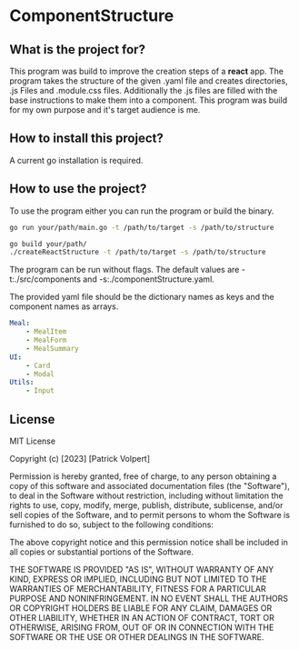 # ComponentStructure

## What is the project for?

This program was build to improve the creation steps of a **react** app. The program takes the
structure of the given .yaml file and creates directories, .js Files and .module.css files.
Additionally the .js files are filled with the base instructions to make them into a component.
This program was build for my own purpose and it's target audience is me.

## How to install this project?

A current go installation is required.

## How to use the project?

To use the program either you can run the program or build the binary.

```bash As program
go run your/path/main.go -t /path/to/target -s /path/to/structure
```

```bash As binary
go build your/path/
./createReactStructure -t /path/to/target -s /path/to/structure
```

The program can be run without flags. The default values are -t:./src/components and -s:./componentStructure.yaml.

The provided yaml file should be the dictionary names as keys and the component names as arrays.

```yaml Sample structure
Meal:
    - MealItem
    - MealForm
    - MealSummary
UI:
    - Card
    - Modal
Utils:
    - Input
```

## License

MIT License

Copyright (c) [2023] [Patrick Volpert]

Permission is hereby granted, free of charge, to any person obtaining a copy
of this software and associated documentation files (the "Software"), to deal
in the Software without restriction, including without limitation the rights
to use, copy, modify, merge, publish, distribute, sublicense, and/or sell
copies of the Software, and to permit persons to whom the Software is
furnished to do so, subject to the following conditions:

The above copyright notice and this permission notice shall be included in all
copies or substantial portions of the Software.

THE SOFTWARE IS PROVIDED "AS IS", WITHOUT WARRANTY OF ANY KIND, EXPRESS OR
IMPLIED, INCLUDING BUT NOT LIMITED TO THE WARRANTIES OF MERCHANTABILITY,
FITNESS FOR A PARTICULAR PURPOSE AND NONINFRINGEMENT. IN NO EVENT SHALL THE
AUTHORS OR COPYRIGHT HOLDERS BE LIABLE FOR ANY CLAIM, DAMAGES OR OTHER
LIABILITY, WHETHER IN AN ACTION OF CONTRACT, TORT OR OTHERWISE, ARISING FROM,
OUT OF OR IN CONNECTION WITH THE SOFTWARE OR THE USE OR OTHER DEALINGS IN THE
SOFTWARE.
